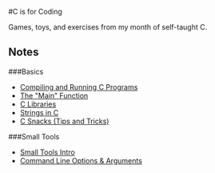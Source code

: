 #C is for Coding

Games, toys, and exercises from my month of self-taught C.

## Notes
###Basics
 - [Compiling and Running C Programs][compiling-and-running]
 - [The "Main" Function][main]
 - [C Libraries][c-libraries]
 - [Strings in C][c-strings]
 - [C Snacks (Tips and Tricks)][c-snacks]

[compiling-and-running]: notes/intro/compiling-and-running.md
[main]: notes/intro/main_function.md
[c-libraries]: notes/intro/libraries_intro.md
[c-strings]: notes/intro/strings.md
[c-snacks]: notes/intro/c_snacks.md

###Small Tools
 - [Small Tools Intro][small-tools-intro]
 - [Command Line Options & Arguments][command-line-options]

[small-tools-intro]: #
[command-line-options]: notes/small_tools/command_line_options.md

